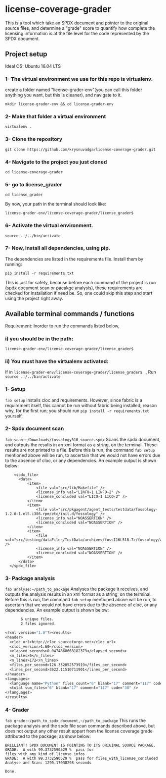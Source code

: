 # license-coverage-grader
This is a tool which take an SPDX document and pointer to the original source files, and determine a "grade" score to quantify how complete the licensing information is at the file level for the code represented by the SPDX document.

## Project setup
Ideal OS: Ubuntu 16.04 LTS

### 1- The virtual environment we use for this repo is virtualenv.
create a folder named "license-grader-env"(you can call this folder anything you want, but this is cleaner), and navigate to it.

`mkdir license-grader-env && cd license-grader-env`

### 2- Make that folder a virtual environment

`virtualenv .`

### 3- Clone the repository

`git clone https://github.com/krysnuvadga/license-coverage-grader.git`

### 4- Navigate to the project you just cloned

`cd license-coverage-grader`

### 5- go to license_grader

`cd license_grader`

By now, your path in the terminal should look like:

`license-grader-env/license-coverage-grader/license_grader$ `

### 6- Activate the virtual environment.

`source ../../bin/activate`

### 7- Now, install all dependencies, using pip.
The dependencies are listed in the requirements file.
Install them by running:

`pip install -r requirements.txt`

This is just for safety, because before each command of the project is run (spdx document scan or pacakge analysis), these requirements are checked for installation if need be.
So, one could skip this step and start using the project right away.

## Available terminal commands / functions

Requirement:
Inorder to run the commands listed below, 
### i) you should be in the path:
`license-grader-env/license-coverage-grader/license_grader$ `

### ii) You must have the virtualenv activated:
If in `license-grader-env/license-coverage-grader/license_grader$ ` , 
Run `source ../../bin/activate`

### 1- Setup
`fab setup`
Installs cloc and requirements. However, since fabric is a requirement itself, this cannot be run without fabric being installed, reason why, for the first run; you should run `pip install -r requirements.txt` yourself.

### 2- Spdx document scan
`fab scan:~/Downloads/fossology310-source.spdx`
Scans the spdx document, and outputs the results in an xml format as a string, on the terminal. These results are not printed to a file. Before this is run, the command `fab setup` mentioned above will be run, to ascertain that we would not have errors due to the absence of cloc, or any dependencies.
An example output is shown below:
```<?xml version="1.0" encoding="utf-8" ?>
    <spdx_file>
      <data>
          <item>
              <file val="src/lib/Makefile" />
              <license_info val="LINFO-1 LINFO-2" />
              <license_concluded val="LICO-1 LICO-2" />
          </item>
          <item>
              <file val="src/pkgagent/agent_tests/testdata/fossology-1.2.0-1.el5.i386.rpm/etc/init.d/fossology" />
              <license_info val="NOASSERTION" />
              <license_concluded val="NOASSERTION" />
          </item>
          <item>
              <file val="src/testing/dataFiles/TestData/archives/fossI16L518.7z/fossology/agents/foss_license_agent/licinspect/Makefile" />
              <license_info val="NOASSERTION" />
              <license_concluded val="NOASSERTION" />
          </item>
      </data>
  </spdx_file>
```

### 3- Package analysis
`fab analyse:~/path_to_package`
Analyses the package it receives, and outputs the analysis results in an xml format as a string, on the terminal. Before this is run, the command `fab setup` mentioned above will be run, to ascertain that we would not have errors due to the absence of cloc, or any dependencies.
An example output is shown below:
```6 text files.
       6 unique files.                              
       2 files ignored.

<?xml version="1.0"?><results>
<header>
  <cloc_url>http://cloc.sourceforge.net</cloc_url>
  <cloc_version>1.60</cloc_version>
  <elapsed_seconds>0.0474860668182373</elapsed_seconds>
  <n_files>6</n_files>
  <n_lines>172</n_lines>
  <files_per_second>126.352852573919</files_per_second>
  <lines_per_second>3622.11510711901</lines_per_second>
</header>
<languages>
  <language name="Python" files_count="6" blank="17" comment="117" code="38" />
  <total sum_files="6" blank="17" comment="117" code="38" />
</languages>
</results>
```
### 4- Grader
`fab grade:~/path_to_spdx_document,~/path_to_package`
This runs the package analysis and the spdx file scan commands described above, but does not output any other result appart from the license coverage grade attributed to the package; as show below:
```
BRILLIANT! SPDX DOCUMENT IS POINTING TO ITS ORIGINAL SOURCE PACKAGE.
GRADE:  A with 99.3732590529 %  pass for files_with_any_kind_of_license_infos
GRADE:  A with 99.3732590529 %  pass for files_with_license_concluded
Analyse and Scan: 1290.17038298 seconds

Done.

```

